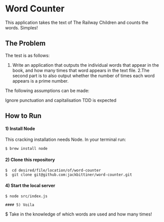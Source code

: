 # Word Counter

This application takes the text of The Railway Children and counts the words. Simples!

## The Problem

The test is as follows:

1. Write an application that outputs the individual words that appear in the book, and how many times that word appears in the text file.
2.The second part is to also output whether the number of times each word appears is a prime number.

The following assumptions can be made:

Ignore punctuation and capitalisation
TDD is expected

## How to Run

#### 1) Install Node

This cracking installation needs Node.
In your terminal run:
```
$ brew install node
```

#### 2) Clone this repository
```
$  cd desired/file/location/of/word-counter
$  git clone git@github.com:jackbittiner/word-counter.git
```

#### 4) Start the local server
```
$ node src/index.js

#### 5) Voila
```
$ Take in the knowledge of which words are used and how many times!
